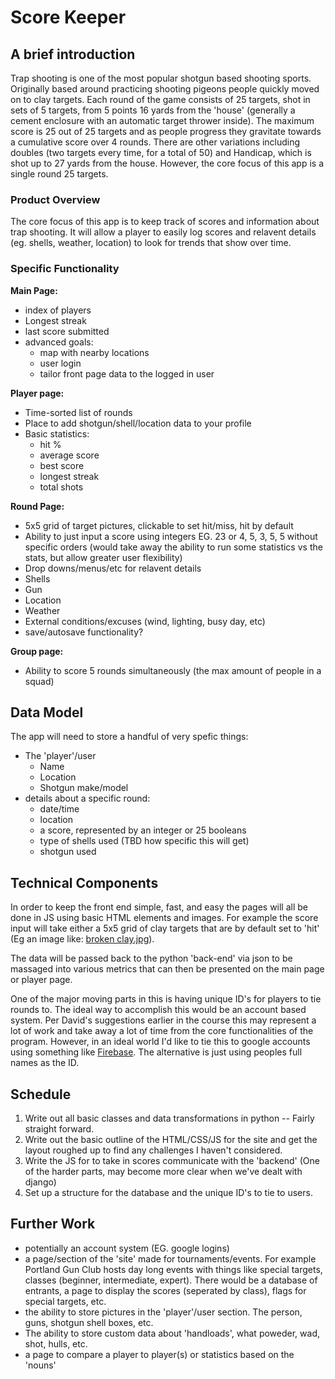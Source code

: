 # **Score Keeper**

## A brief introduction
Trap shooting is one of the most popular shotgun based shooting sports. Originally based around practicing shooting pigeons people quickly moved on to clay targets. Each round of the game consists of 25 targets, shot in sets of 5 targets, from 5 points 16 yards from the 'house' (generally a cement enclosure with an automatic target thrower inside). The maximum score is 25 out of 25 targets and as people progress they gravitate towards a cumulative score over 4 rounds. There are other variations including doubles (two targets every time, for a total of 50) and Handicap, which is shot up to 27 yards from the house. However, the core focus of this app is a single round 25 targets.

### Product Overview
The core focus of this app is to keep track of scores and information about trap shooting. It will allow a player to easily log scores and relavent details (eg. shells, weather, location) to look for trends that show over time. 

### Specific Functionality

**Main Page:**
  * index of players
  * Longest streak
  * last score submitted
  * advanced goals:
    * map with nearby locations
    * user login
    * tailor front page data to the logged in user

**Player page:**
  * Time-sorted list of rounds
  * Place to add shotgun/shell/location data to your profile
  * Basic statistics:
    * hit %
    * average score
    * best score
    * longest streak
    * total shots

**Round Page:**
  * 5x5 grid of target pictures, clickable to set hit/miss, hit by default
  * Ability to just input a score using integers EG. 23 or 4, 5, 3, 5, 5 without specific orders (would take away the ability to run some statistics vs the stats, but allow greater user flexibility)
  * Drop downs/menus/etc for relavent details
   * Shells
   * Gun
   * Location
   * Weather
   * External conditions/excuses (wind, lighting, busy day, etc)
   * save/autosave functionality?

**Group page:**
 * Ability to score 5 rounds simultaneously (the max amount of people in a squad)

## Data Model
The app will need to store a handful of very spefic things:
 * The 'player'/user
   * Name
   * Location
   * Shotgun make/model
 * details about a specific round:
   * date/time
   * location
   * a score, represented by an integer or 25 booleans
   * type of shells used (TBD how specific this will get)
   * shotgun used

## Technical Components
In order to keep the front end simple, fast, and easy the pages will all be done in JS using basic HTML elements and images. For example the score input will take either a 5x5 grid of clay targets that are by default set to 'hit' (Eg an image like: [broken clay.jpg](http://mickleyhall.com/wp-content/uploads/2015/05/clay-pigeon-shooting.jpg)).

The data will be passed back to the python 'back-end' via json to be massaged into various metrics that can then be presented on the main page or player page. 

One of the major moving parts in this is having unique ID's for players to tie rounds to. The ideal way to accomplish this would be an account based system. Per David's suggestions earlier in the course this may represent a lot of work and take away a lot of time from the core functionalities of the program. However, in an ideal world I'd like to tie this to google accounts using something like [Firebase](https://firebase.google.com/docs/auth/). The alternative is just using peoples full names as the ID. 


## Schedule

1. Write out all basic classes and data transformations in python -- Fairly straight forward.
2. Write out the basic outline of the HTML/CSS/JS for the site and get the layout roughed up to find any challenges I haven't considered.
3. Write the JS for to take in scores communicate with the 'backend' (One of the harder parts, may become more clear when we've dealt with django)
4. Set up a structure for the database and the unique ID's to tie to users.


## Further Work

*  potentially an account system (EG. google logins)
*  a page/section of the 'site' made for tournaments/events.
  For example Portland Gun Club hosts day long events with things like special targets, classes (beginner, intermediate, expert). There would be a database of entrants, a page to display the scores (seperated by class), flags for special targets, etc. 
* the ability to store pictures in the 'player'/user section. The person, guns, shotgun shell boxes, etc.
* The ability to store custom data about 'handloads', what poweder, wad, shot, hulls, etc.
* a page to compare a player to player(s) or statistics based on the 'nouns'
